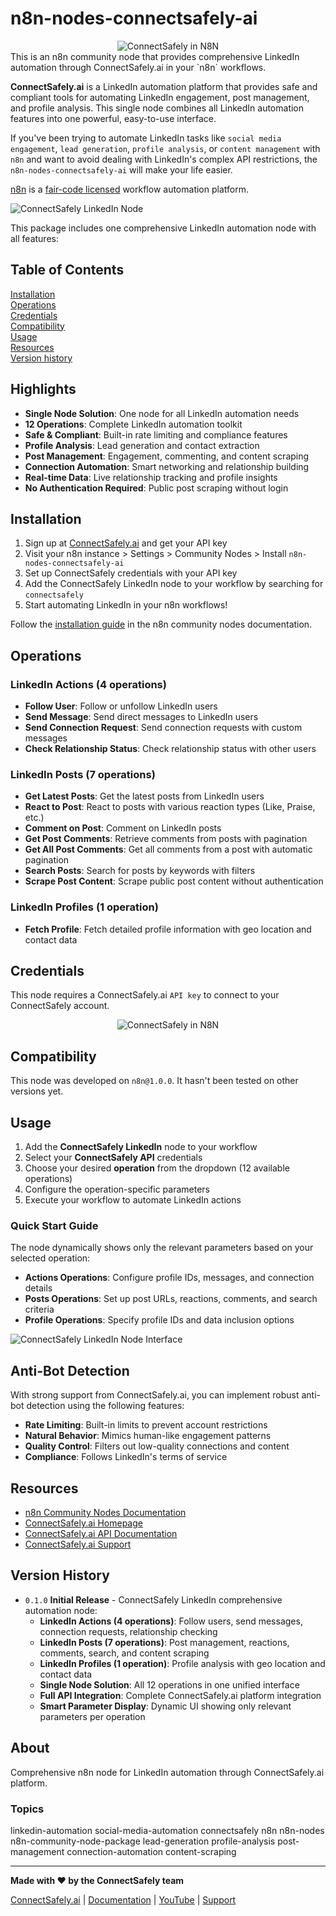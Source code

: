 # n8n-nodes-connectsafely-ai
<div align="center">
  <img src="screenshots/n8n-connect-connectsafely.png" alt="ConnectSafely in N8N" />
</div>
This is an n8n community node that provides comprehensive LinkedIn automation through ConnectSafely.ai in your `n8n` workflows.

**ConnectSafely.ai** is a LinkedIn automation platform that provides safe and compliant tools for automating LinkedIn engagement, post management, and profile analysis. This single node combines all LinkedIn automation features into one powerful, easy-to-use interface.

If you've been trying to automate LinkedIn tasks like `social media engagement`, `lead generation`, `profile analysis`, or `content management` with `n8n` and want to avoid dealing with LinkedIn's complex API restrictions, the `n8n-nodes-connectsafely-ai` will make your life easier.

[n8n](https://n8n.io/) is a [fair-code licensed](https://docs.n8n.io/reference/license/) workflow automation platform.



![ConnectSafely LinkedIn Node](screenshots/allnodes.png)

This package includes one comprehensive LinkedIn automation node with all features:

## Table of Contents

[Installation](#installation)  
[Operations](#operations)  
[Credentials](#credentials)  
[Compatibility](#compatibility)  
[Usage](#usage)  
[Resources](#resources)  
[Version history](#version-history)

## Highlights

* **Single Node Solution**: One node for all LinkedIn automation needs
* **12 Operations**: Complete LinkedIn automation toolkit
* **Safe & Compliant**: Built-in rate limiting and compliance features
* **Profile Analysis**: Lead generation and contact extraction
* **Post Management**: Engagement, commenting, and content scraping
* **Connection Automation**: Smart networking and relationship building
* **Real-time Data**: Live relationship tracking and profile insights
* **No Authentication Required**: Public post scraping without login  

## Installation

1. Sign up at [ConnectSafely.ai](https://connectsafely.ai) and get your API key
2. Visit your n8n instance > Settings > Community Nodes > Install `n8n-nodes-connectsafely-ai`
3. Set up ConnectSafely credentials with your API key
4. Add the ConnectSafely LinkedIn node to your workflow by searching for `connectsafely`
5. Start automating LinkedIn in your n8n workflows!

Follow the [installation guide](https://docs.n8n.io/integrations/community-nodes/installation/) in the n8n community nodes documentation.

## Operations

### LinkedIn Actions (4 operations)
* **Follow User**: Follow or unfollow LinkedIn users
* **Send Message**: Send direct messages to LinkedIn users
* **Send Connection Request**: Send connection requests with custom messages
* **Check Relationship Status**: Check relationship status with other users

### LinkedIn Posts (7 operations)
* **Get Latest Posts**: Get the latest posts from LinkedIn users
* **React to Post**: React to posts with various reaction types (Like, Praise, etc.)
* **Comment on Post**: Comment on LinkedIn posts
* **Get Post Comments**: Retrieve comments from posts with pagination
* **Get All Post Comments**: Get all comments from a post with automatic pagination
* **Search Posts**: Search for posts by keywords with filters
* **Scrape Post Content**: Scrape public post content without authentication

### LinkedIn Profiles (1 operation)
* **Fetch Profile**: Fetch detailed profile information with geo location and contact data

## Credentials

This node requires a ConnectSafely.ai `API key` to connect to your ConnectSafely account.

<div align="center">
  <img src="screenshots/add-cred.png" alt="ConnectSafely in N8N" />
</div>

## Compatibility

This node was developed on `n8n@1.0.0`. It hasn't been tested on other versions yet.

## Usage

1. Add the **ConnectSafely LinkedIn** node to your workflow
2. Select your **ConnectSafely API** credentials
3. Choose your desired **operation** from the dropdown (12 available operations)
4. Configure the operation-specific parameters
5. Execute your workflow to automate LinkedIn actions

### Quick Start Guide

The node dynamically shows only the relevant parameters based on your selected operation:

- **Actions Operations**: Configure profile IDs, messages, and connection details
- **Posts Operations**: Set up post URLs, reactions, comments, and search criteria  
- **Profile Operations**: Specify profile IDs and data inclusion options

![ConnectSafely LinkedIn Node Interface](screenshots/allnodes.png)

## Anti-Bot Detection

With strong support from ConnectSafely.ai, you can implement robust anti-bot detection using the following features:

* **Rate Limiting**: Built-in limits to prevent account restrictions
* **Natural Behavior**: Mimics human-like engagement patterns
* **Quality Control**: Filters out low-quality connections and content
* **Compliance**: Follows LinkedIn's terms of service

## Resources

* [n8n Community Nodes Documentation](https://docs.n8n.io/integrations/#community-nodes)
* [ConnectSafely.ai Homepage](https://connectsafely.ai)
* [ConnectSafely.ai API Documentation](https://connectsafely.ai/n8n-docs)
* [ConnectSafely.ai Support](mailto:support@connectsafely.ai)

## Version History

* `0.1.0` **Initial Release** - ConnectSafely LinkedIn comprehensive automation node:
  * **LinkedIn Actions (4 operations)**: Follow users, send messages, connection requests, relationship checking
  * **LinkedIn Posts (7 operations)**: Post management, reactions, comments, search, and content scraping
  * **LinkedIn Profiles (1 operation)**: Profile analysis with geo location and contact data
  * **Single Node Solution**: All 12 operations in one unified interface
  * **Full API Integration**: Complete ConnectSafely.ai platform integration
  * **Smart Parameter Display**: Dynamic UI showing only relevant parameters per operation

## About

Comprehensive n8n node for LinkedIn automation through ConnectSafely.ai platform.

### Topics

linkedin-automation  social-media-automation  connectsafely  n8n  n8n-nodes  n8n-community-node-package  lead-generation  profile-analysis  post-management  connection-automation  content-scraping

---

**Made with ❤️ by the ConnectSafely team**

[ConnectSafely.ai](https://connectsafely.ai) | [Documentation](https://connectsafely.ai/n8n-docs) | [YouTube](https://www.youtube.com/@ConnectSafelyAI-v2x) | [Support](mailto:support@connectsafely.ai)